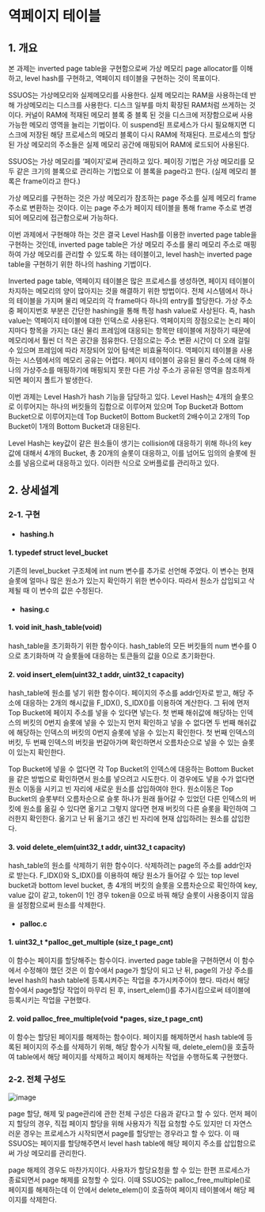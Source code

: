 # 역페이지 테이블

## 1. 개요 

본 과제는 inverted page table을 구현함으로써 가상 메모리 page allocator를 이해하고, level hash를 구현하고, 역페이지 테이블을 구현하는 것이 목표이다.

SSUOS는 가상메모리와 실제메모리를 사용한다. 실제 메모리는 RAM을 사용하는데 반해 가상메모리는 디스크를 사용한다. 디스크 일부를 마치 확장된 RAM처럼 쓰게하는 것이다. 커널이 RAM에 적재된 메모리 블록 중 블록 된 것을 디스크에 저장함으로써 사용가능한 메모리 영역을 늘리는 기법이다. 이 suspend된 프로세스가 다시 필요해지면 디스크에 저장된 해당 프로세스의 메모리 블록이 다시 RAM에 적재된다. 프로세스의 할당된 가상 메모리의 주소들은 실제 메모리 공간에 매핑되어 RAM에 로드되어 사용된다.

SSUOS는 가상 메모리를 ‘페이지’로써 관리하고 있다. 페이징 기법은 가상 메모리를 모두 같은 크기의 블록으로 관리하는 기법으로 이 블록을 page라고 한다. (실제 메모리 블록은 frame이라고 한다.) 

가상 메모리를 구현하는 것은 가상 메모리가 참조하는 page 주소를 실제 메모리 frame 주소로 변환하는 것이다. 이는 page 주소가 페이지 테이블을 통해 frame 주소로 변경되어 메모리에 접근함으로써 가능하다.

이번 과제에서 구현해야 하는 것은 결국 Level Hash를 이용한 inverted page table을 구현하는 것인데, inverted page table은 가상 메모리 주소를 물리 메모리 주소로 매핑하여 가상 메모리를 관리할 수 있도록 하는 테이블이고, level hash는 inverted page table을 구현하기 위한 하나의 hashing 기법이다.

Inverted page table, 역페이지 테이블은 많은 프로세스를 생성하면, 페이지 테이블이 차지하는 메모리의 양이 많아지는 것을 해결하기 위한 방법이다. 전체 시스템에서 하나의 테이블을 가지며 물리 메모리의 각 frame마다 하나의 entry를 할당한다. 가상 주소 중 페이지번호 부분은 간단한 hashing을 통해 특정 hash value로 사상된다. 즉, hash value는 역페이지 테이블에 대한 인덱스로 사용된다. 역페이지의 장점으로는 논리 페이지마다 항목을 가지는 대신 물리 프레임에 대응되는 항목만 테이블에 저장하기 때문에 메모리에서 훨씬 더 작은 공간을 점유한다. 단점으로는 주소 변환 시간이 더 오래 걸릴 수 있으며 프레임에 따라 저장되어 있어 탐색은 비효율적이다. 역페이지 테이블을 사용하는 시스템에서의 메모리 공유는 어렵다. 페이지 테이블이 공유된 물리 주소에 대해 하나의 가상주소를 매핑하기에 매핑되지 못한 다른 가상 주소가 공유된 영역을 참조하게 되면 페이지 폴트가 발생한다.

이번 과제는 Level Hash가 hash 기능을 담당하고 있다. Level Hash는 4개의 슬롯으로 이루어지는 하나의 버킷들의 집합으로 이루어져 있으며 Top Bucket과 Bottom Bucket으로 이루어지는데 Top Bucket이 Bottom Bucket의 2배수이고 2개의 Top Bucket이 1개의 Bottom Bucket과 대응된다. 

Level Hash는 key값이 같은 원소들이 생기는 collision에 대응하기 위해 하나의 key값에 대해서 4개의 Bucket, 총 20개의 슬롯이 대응하고, 이를 넘어도 임의의 슬롯에 원소를 넣음으로써 대응하고 있다. 이러한 식으로 오버플로를 관리하고 있다.

## 2. 상세설계

### 2-1. 구현

* #### hashing.h
 
#### 1. typedef struct level_bucket

기존의 level_bucket 구조체에 int num 변수를 추가로 선언해 주었다. 이 변수는 현재 슬롯에 얼마나 많은 원소가 있는지 확인하기 위한 변수이다. 따라서 원소가 삽입되고 삭제될 때 이 변수의 값은 수정된다.

- #### hasing.c

#### 1. void init_hash_table(void)

 hash_table을 초기화하기 위한 함수이다. hash_table의 모든 버킷들의 num 변수를 0으로 초기화하며 각 슬롯들에 대응하는 토큰들의 값을 0으로 초기화한다.


#### 2. void insert_elem(uint32_t addr, uint32_t capacity)

 hash_table에 원소를 넣기 위한 함수이다. 페이지의 주소를 addr인자로 받고, 해당 주소에 대응하는 2개의 해시값을 F_IDX(), S_IDX()를 이용하여 계산한다. 그 뒤에 먼저 Top Bucket에 페이지 주소를 넣을 수 있다면 넣는다. 첫 번째 해쉬값에 해당하는 인덱스의 버킷의 0번지 슬롯에 넣을 수 있는지 먼저 확인하고 넣을 수 없다면 두 번째 해쉬값에 해당하는 인덱스의 버킷의 0번지 슬롯에 넣을 수 있는지 확인한다. 첫 번째 인덱스의 버킷, 두 번째 인덱스의 버킷을 번갈아가며 확인하면서 오름차순으로 넣을 수 있는 슬롯이 있는지 확인한다.
 
 Top Bucket에 넣을 수 없다면 각 Top Bucket의 인덱스에 대응하는 Bottom Bucket을 같은 방법으로 확인하면서 원소를 넣으려고 시도한다. 이 경우에도 넣을 수가 없다면 원소 이동을 시키고 빈 자리에 새로운 원소를 삽입하여야 한다. 원소이동은 Top Bucket의 슬롯부터 오름차순으로 슬롯 하나가 원래 들어갈 수 있었던 다른 인덱스의 버킷에 원소를 옮길 수 있다면 옮기고 그렇지 않다면 현재 버킷의 다른 슬롯을 확인하여 그러한지 확인한다. 옮기고 난 뒤 옮기고 생긴 빈 자리에 현재 삽입하려는 원소를 삽입한다.
 

#### 3. void delete_elem(uint32_t addr, uint32_t capacity)

 hash_table의 원소를 삭제하기 위한 함수이다. 삭제하려는 page의 주소를 addr인자로 받는다. F_IDX()와 S_IDX()를 이용하여 해당 원소가 들어갈 수 있는 top level bucket과 bottom level bucket, 총 4개의 버킷의 슬롯을 오름차순으로 확인하여 key, value 값이 같고, token이 1인 경우 token을 0으로 바꿔 해당 슬롯이 사용중이지 않음을 설정함으로써 원소를 삭제한다.
 

- #### palloc.c

#### 1. uint32_t *palloc_get_multiple (size_t page_cnt)

 이 함수는 페이지를 할당해주는 함수이다. inverted page table을 구현하면서 이 함수에서 수정해야 했던 것은 이 함수에서 page가 할당이 되고 난 뒤, page의 가상 주소를 level hash의 hash table에 등록시켜주는 작업을 추가시켜주어야 했다. 따라서 해당 함수에서 page할당 작업이 마무리 된 후, insert_elem()를 추가시킴으로써 테이블에 등록시키는 작업을 구현했다. 
 

#### 2. void palloc_free_multiple(void *pages, size_t page_cnt)

 이 함수는 할당된 페이지를 해제하는 함수이다. 페이지를 해제하면서 hash table에 등록된 페이지의 주소를 삭제하기 위해, 해당 함수가 시작될 때, delete_elem()을 호출하여 table에서 해당 페이지를 삭제하고 페이지 해제하는 작업을 수행하도록 구현했다.

### 2-2. 전체 구성도

![image](https://user-images.githubusercontent.com/40683361/118365326-3105ec80-b5d7-11eb-85ed-46eb3a1f3b6e.png)

 page 할당, 해제 및 page관리에 관한 전체 구성은 다음과 같다고 할 수 있다. 먼저 페이지 할당의 경우, 직접 페이지 할당을 위해 사용자가 직접 요청할 수도 있지만 더 자연스러운 경우는 프로세스가 시작되면서 page를 할당받는 경우라고 할 수 있다. 이 때 SSUOS는 페이지를 할당해주면서 level hash table에 해당 페이지 주소를 삽입함으로써 가상 메모리를 관리한다.
 
 page 해제의 경우도 마찬가지이다. 사용자가 할당요청을 할 수 있는 한편 프로세스가 종료되면서 page 해제를 요청할 수 있다. 이때 SSUOS는 palloc_free_multiple()로 페이지를 해제하는데 이 안에서 delete_elem()이 호출하여 페이지 테이블에서 해당 페이지를 삭제한다.
 
